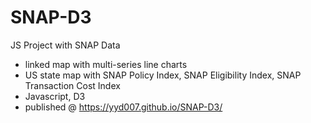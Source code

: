 # SNAP-D3
JS Project with SNAP Data  

- linked map with multi-series line charts  
- US state map with SNAP Policy Index, SNAP Eligibility Index, SNAP Transaction Cost Index
- Javascript, D3
- published @ https://yyd007.github.io/SNAP-D3/
